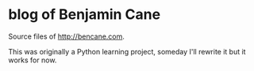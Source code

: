 blog of Benjamin Cane
====

Source files of http://bencane.com.

This was originally a Python learning project, someday I'll rewrite it but it works for now.
